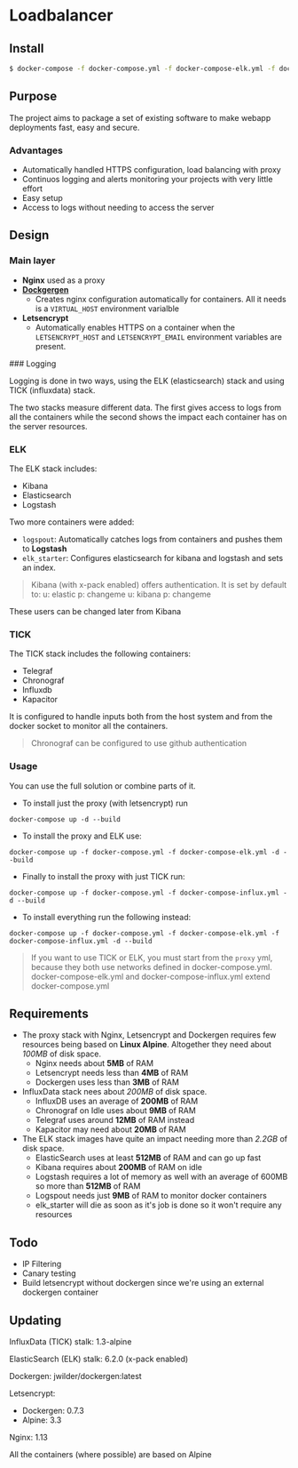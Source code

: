 # Loadbalancer

## Install

```bash
$ docker-compose -f docker-compose.yml -f docker-compose-elk.yml -f docker-compose-influx.yml up -d --build
```

## Purpose

The project aims to package a set of existing software to make webapp deployments fast, easy and secure.

### Advantages

- Automatically handled HTTPS configuration, load balancing with proxy
- Continuos logging and alerts monitoring your projects with very little effort
- Easy setup
- Access to logs without needing to access the server

## Design

### Main layer
	
- **Nginx** used as a proxy
- **[Dockgergen](https://github.com/jwilder/docker-gen)**
	- Creates nginx configuration automatically for containers. All it needs is a `VIRTUAL_HOST` environment varialble
- **Letsencrypt**
	- Automatically enables HTTPS on a container when the `LETSENCRYPT_HOST` and `LETSENCRYPT_EMAIL` environment variables are present.


### Logging

Logging is done in two ways,  using the ELK (elasticsearch) stack and using TICK (influxdata) stack. 

The two stacks measure different data. The first gives access to logs from all the containers while the second shows the impact each container has on the server resources.

### ELK

The ELK stack includes:

- Kibana
- Elasticsearch
- Logstash

Two more containers were added:

- `logspout`: Automatically catches logs from containers and pushes them to **Logstash**
- `elk_starter`: Configures elasticsearch for kibana and logstash and sets an index.

> Kibana (with x-pack enabled) offers authentication. It is set by default to:
> u: elastic 
> p: changeme
> u: kibana
> p: changeme

These users can be changed later from Kibana

### TICK

The TICK stack includes the following containers:

- Telegraf
- Chronograf
- Influxdb
- Kapacitor

It is configured to handle inputs both from the host system and from the docker socket to monitor all the containers.

> Chronograf can be configured to use github authentication

### Usage

You can use the full solution or combine parts of it.

- To install just the proxy (with letsencrypt) run 

```
docker-compose up -d --build
```

- To install the proxy and ELK use:

```
docker-compose up -f docker-compose.yml -f docker-compose-elk.yml -d --build
```

- Finally to install the proxy with just TICK run:

```
docker-compose up -f docker-compose.yml -f docker-compose-influx.yml -d --build
```

- To install everything run the following instead:

```
docker-compose up -f docker-compose.yml -f docker-compose-elk.yml -f docker-compose-influx.yml -d --build
```

> If you want to use TICK or ELK, you must start from the `proxy` yml, because they both use networks defined in docker-compose.yml. docker-compose-elk.yml and docker-compose-influx.yml extend docker-compose.yml

## Requirements

- The proxy stack with Nginx, Letsencrypt and Dockergen requires few resources being based on **Linux Alpine**. Altogether they need about *100MB* of disk space.
	- Nginx needs about **5MB** of RAM
	- Letsencrypt needs less than **4MB** of RAM
	- Dockergen uses less than **3MB** of RAM
- InfluxData stack nees about *200MB* of disk space.
	- InfluxDB uses an average of **200MB** of RAM
	- Chronograf on Idle uses about **9MB** of RAM
	- Telegraf uses around **12MB** of RAM instead
	- Kapacitor may need about **20MB** of RAM
- The ELK stack images have quite an impact needing more than *2.2GB* of disk space.
	- ElasticSearch uses at least **512MB** of RAM and can go up fast
	- Kibana requires about **200MB** of RAM on idle
	- Logstash requires a lot of memory as well with an average of 600MB so more than **512MB** of RAM
	- Logspout needs just **9MB** of RAM to monitor docker containers
	- elk_starter will die as soon as it's job is done so it won't require any resources


## Todo

- IP Filtering
- Canary testing
- Build letsencrypt without dockergen since we're using an external dockergen container

## Updating

InfluxData (TICK) stalk: 1.3-alpine

ElasticSearch (ELK) stalk: 6.2.0 (x-pack enabled)

Dockergen: jwilder/dockergen:latest

Letsencrypt: 
- Dockergen: 0.7.3
- Alpine: 3.3

Nginx: 1.13

All the containers (where possible) are based on Alpine